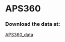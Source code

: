 # APS360
### Download the data at: 
[APS360_data](https://drive.google.com/drive/folders/1XRGDu3XR3qtJ7ZFsX7XeYAoc_wk9H6St?usp=sharing)